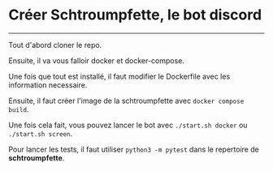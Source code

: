 # Créer Schtroumpfette, le bot discord
***

Tout d'abord cloner le repo.

Ensuite, il va vous falloir docker et docker-compose.

Une fois que tout est installé, il faut modifier le Dockerfile avec les information necessaire.

Ensuite, il faut créer l'image de la schtroumpfette avec ```docker compose build```.

Une fois cela fait, vous pouvez lancer le bot avec ```./start.sh docker``` ou ```./start.sh screen```.

Pour lancer les tests, il faut utiliser ```python3 -m pytest``` dans le repertoire de __schtroumpfette__.
